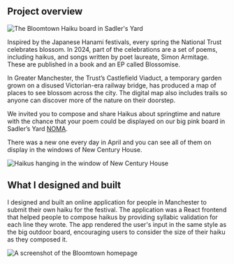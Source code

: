 ## Project overview
![The Bloomtown Haiku board in Sadler's Yard](bloomtown_3.jpg)

Inspired by the Japanese Hanami festivals, every spring the National Trust celebrates blossom. In 2024, part of the celebrations are a set of poems, including haikus, and songs written by poet laureate, Simon Armitage. These are published in a book and an EP called Blossomise.

In Greater Manchester, the Trust’s Castlefield Viaduct, a temporary garden grown on a disused Victorian-era railway bridge, has produced a map of places to see blossom across the city. The digital map also includes trails so anyone can discover more of the nature on their doorstep.

We invited you to compose and share Haikus about springtime and nature with the chance that your poem could be displayed on our big pink board in Sadler’s Yard [NOMA](https://noma-manchester.com/).

There was a new one every day in April and you can see all of them on display in the windows of New Century House.

![Haikus hanging in the window of New Century House](bloomtown_4.jpg)

## What I designed and built

I designed and built an online application for people in Manchester to submit their own haiku for the festival. The application was a React frontend that helped people to compose haikus by providing syllabic validation for each line they wrote. The app rendered the user's input in the same style as the big outdoor board, encouraging users to consider the size of their haiku as they composed it.

![A screenshot of the Bloomtown homepage](bloomtown_1.jpg)

